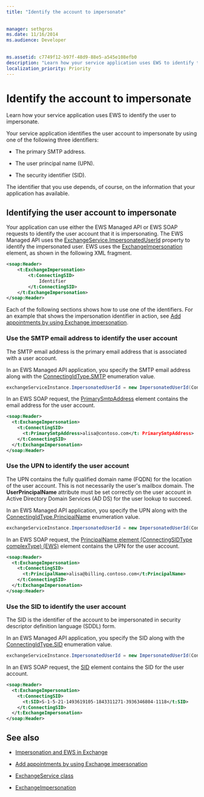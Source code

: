 ```yaml
---
title: "Identify the account to impersonate"
 
 
manager: sethgros
ms.date: 11/16/2014
ms.audience: Developer
 
 
ms.assetid: c7749f12-b97f-48d9-88e5-a545e108efb0
description: "Learn how your service application uses EWS to identify the user to impersonate."
localization_priority: Priority
---
```


# Identify the account to impersonate

Learn how your service application uses EWS to identify the user to impersonate.
  
Your service application identifies the user account to impersonate by using one of the following three identifiers:
  
- The primary SMTP address.
    
- The user principal name (UPN).
    
- The security identifier (SID).
    
The identifier that you use depends, of course, on the information that your application has available.
  
## Identifying the user account to impersonate

Your application can use either the EWS Managed API or EWS SOAP requests to identify the user account that it is impersonating. The EWS Managed API uses the [ExchangeService.ImpersonatedUserId](http://msdn.microsoft.com/en-us/library/microsoft.exchange.webservices.data.exchangeservice.impersonateduserid.aspx) property to identify the impersonated user. EWS uses the [ExchangeImpersonation](http://msdn.microsoft.com/library/d8cbac49-47d0-4745-a2a7-545d33f8da93%28Office.15%29.aspx) element, as shown in the following XML fragment. 
  
```XML
<soap:Header>
    <t:ExchangeImpersonation>
        <t:ConnectingSID>
            Identifier
        </t:ConnectingSID>
    </t:ExchangeImpersonation>
</soap:Header>
```

Each of the following sections shows how to use one of the identifiers. For an example that shows the impersonation identifier in action, see [Add appointments by using Exchange impersonation](how-to-add-appointments-by-using-exchange-impersonation.md).
  
### Use the SMTP email address to identify the user account

The SMTP email address is the primary email address that is associated with a user account.
  
In an EWS Managed API application, you specify the SMTP email address along with the [ConnectingIdType.SMTP](http://msdn.microsoft.com/en-us/library/microsoft.exchange.webservices.data.connectingidtype.aspx) enumeration value. 
  
```cs
exchangeServiceInstance.ImpersonatedUserId = new ImpersonatedUserId(ConnectingIdType.SMTP, "alisa@contoso.com");
```

In an EWS SOAP request, the [PrimarySmtpAddress](http://msdn.microsoft.com/library/eee79904-9412-4e61-b9b8-aff0ce25fade%28Office.15%29.aspx) element contains the email address for the user account. 
  
```XML
<soap:Header>
  <t:ExchangeImpersonation>
    <t:ConnectingSID>
      <t:PrimarySmtpAddress>alisa@contoso.com</t: PrimarySmtpAddress>
    </t:ConnectingSID>
  </t:ExchangeImpersonation>
</soap:Header>
```

### Use the UPN to identify the user account

The UPN contains the fully qualified domain name (FQDN) for the location of the user account. This is not necessarily the user's mailbox domain. The **UserPrincipalName** attribute must be set correctly on the user account in Active Directory Domain Services (AD DS) for the user lookup to succeed. 
  
In an EWS Managed API application, you specify the UPN along with the [ConnectingIdType.PrincipalName](http://msdn.microsoft.com/en-us/library/microsoft.exchange.webservices.data.connectingidtype.aspx) enumeration value. 
  
```cs
exchangeServiceInstance.ImpersonatedUserId = new ImpersonatedUserId(ConnectingIdType.PrincipalName, "alias@billing.contoso.com");
```

In an EWS SOAP request, the [PrincipalName element (ConnectingSIDType complexType) (EWS)](../web-service-reference/principalname.md) element contains the UPN for the user account. 
  
```XML
<soap:Header>
  <t:ExchangeImpersonation>
    <t:ConnectingSID>
      <t:PrincipalName>alisa@billing.contoso.com</t:PrincipalName>
    </t:ConnectingSID>
  </t:ExchangeImpersonation>
</soap:Header>
```

### Use the SID to identify the user account

The SID is the identifier of the account to be impersonated in security descriptor definition language (SDDL) form.
  
In an EWS Managed API application, you specify the SID along with the [ConnectingIdType.SID](http://msdn.microsoft.com/en-us/library/microsoft.exchange.webservices.data.connectingidtype.aspx) enumeration value. 
  
```cs
exchangeServiceInstance.ImpersonatedUserId = new ImpersonatedUserId(ConnectingIdType.SID, "S-1-5-21-1493619105-1843311271-3936346804-1118");
```

In an EWS SOAP request, the [SID](http://msdn.microsoft.com/library/2f33b29b-163b-4106-a74d-6fb76ec38951%28Office.15%29.aspx) element contains the SID for the user account. 
  
```XML
<soap:Header>
  <t:ExchangeImpersonation>
    <t:ConnectingSID>
      <t:SID>S-1-5-21-1493619105-1843311271-3936346804-1118</t:SID>
    </t:ConnectingSID>
  </t:ExchangeImpersonation>
</soap:Header>
```

## See also


- [Impersonation and EWS in Exchange](impersonation-and-ews-in-exchange.md)
    
- [Add appointments by using Exchange impersonation](how-to-add-appointments-by-using-exchange-impersonation.md)
    
- [ExchangeService class](http://msdn.microsoft.com/en-us/library/microsoft.exchange.webservices.data.exchangeservice.aspx)
    
- [ExchangeImpersonation](http://msdn.microsoft.com/library/d8cbac49-47d0-4745-a2a7-545d33f8da93%28Office.15%29.aspx)
    

